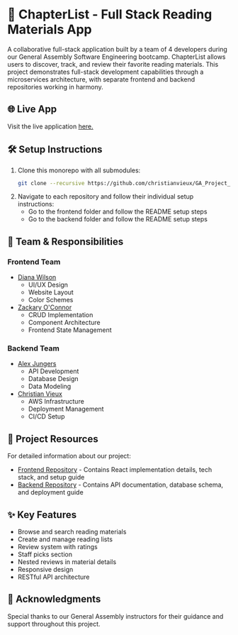 # 🚀 ChapterList - Full Stack Reading Materials App
A collaborative full-stack application built by a team of 4 developers during our General Assembly Software Engineering bootcamp. ChapterList allows users to discover, track, and review their favorite reading materials. This project demonstrates full-stack development capabilities through a microservices architecture, with separate frontend and backend repositories working in harmony.
## 🌐 Live App
Visit the live application [here.](http://54.165.74.209:3004)
## 🛠 Setup Instructions
1. Clone this monorepo with all submodules:
   ```bash
   git clone --recursive https://github.com/christianvieux/GA_Project_4_ChapertList.git
   ```
2. Navigate to each repository and follow their individual setup instructions:
   - Go to the frontend folder and follow the README setup steps
   - Go to the backend folder and follow the README setup steps
## 👥 Team & Responsibilities
### Frontend Team
- [Diana Wilson](https://github.com/DianaWilson1)
  - UI/UX Design
  - Website Layout
  - Color Schemes
- [Zackary O'Connor](https://github.com/zackaryoconnor)
  - CRUD Implementation
  - Component Architecture
  - Frontend State Management
### Backend Team
- [Alex Jungers](https://github.com/ajungers-ga)
  - API Development
  - Database Design
  - Data Modeling
- [Christian Vieux](https://github.com/christianvieux)
  - AWS Infrastructure
  - Deployment Management
  - CI/CD Setup
## 📂 Project Resources
For detailed information about our project:
- [Frontend Repository](https://github.com/zackaryoconnor/Front-End) - Contains React implementation details, tech stack, and setup guide
- [Backend Repository](https://github.com/ajungers-ga/unit-4-collaboration-project-BackEnd) - Contains API documentation, database schema, and deployment guide
## ✨ Key Features
- Browse and search reading materials
- Create and manage reading lists
- Review system with ratings
- Staff picks section
- Nested reviews in material details
- Responsive design
- RESTful API architecture
## 🙏 Acknowledgments
Special thanks to our General Assembly instructors for their guidance and support throughout this project.
